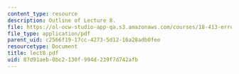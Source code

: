 ```yaml
---
content_type: resource
description: Outline of Lecture 8.
file: https://ol-ocw-studio-app-qa.s3.amazonaws.com/courses/18-413-error-correcting-codes-laboratory-spring-2004/87d91aeb0bc2130f994d239f7d742afb_lect8.pdf
file_type: application/pdf
parent_uid: c2566f19-17cc-4273-5d12-16a28adb0fee
resourcetype: Document
title: lect8.pdf
uid: 87d91aeb-0bc2-130f-994d-239f7d742afb
---
```


